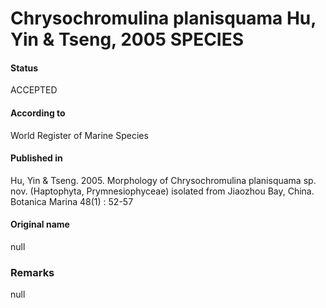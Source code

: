 Chrysochromulina planisquama Hu, Yin & Tseng, 2005 SPECIES
=======

#### Status
ACCEPTED

#### According to
World Register of Marine Species

#### Published in
Hu, Yin & Tseng. 2005. Morphology of Chrysochromulina planisquama sp. nov. (Haptophyta, Prymnesiophyceae) isolated from Jiaozhou Bay, China. Botanica Marina 48(1) : 52-57

#### Original name
null

### Remarks
null
